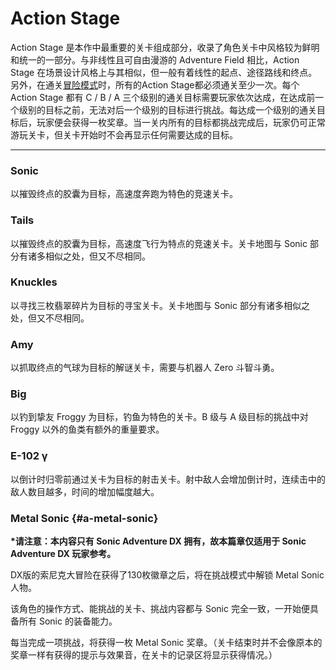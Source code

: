 # Action Stage

Action Stage 是本作中最重要的关卡组成部分，收录了角色关卡中风格较为鲜明和统一的一部分。与非线性且可自由漫游的 Adventure Field 相比，Action Stage 在场景设计风格上与其相似，但一般有着线性的起点、途径路线和终点。另外，在通关[冒险模式](/adventure-ju-qing-liu-cheng.md)时，所有的Action Stage都必须通关至少一次。每个 Action Stage 都有 C / B / A 三个级别的通关目标需要玩家依次达成，在达成前一个级别的目标之前，无法对后一个级别的目标进行挑战。每达成一个级别的通关目标后，玩家便会获得一枚奖章。当一关内所有的目标都挑战完成后，玩家仍可正常游玩关卡，但关卡开始时不会再显示任何需要达成的目标。

---

### Sonic

以摧毁终点的胶囊为目标，高速度奔跑为特色的竞速关卡。

### Tails

以摧毁终点的胶囊为目标，高速度飞行为特点的竞速关卡。关卡地图与 Sonic 部分有诸多相似之处，但又不尽相同。

### Knuckles

以寻找三枚翡翠碎片为目标的寻宝关卡。关卡地图与 Sonic 部分有诸多相似之处，但又不尽相同。

### Amy

以抓取终点的气球为目标的解谜关卡，需要与机器人 Zero 斗智斗勇。

### Big

以钓到挚友 Froggy 为目标，钓鱼为特色的关卡。B 级与 A 级目标的挑战中对 Froggy 以外的鱼类有额外的重量要求。

### E-102 γ

以倒计时归零前通过关卡为目标的射击关卡。射中敌人会增加倒计时，连续击中的敌人数目越多，时间的增加幅度越大。

### Metal Sonic {#a-metal-sonic}

**\*请注意：本内容只有 Sonic Adventure DX 拥有，故本篇章仅适用于 Sonic Adventure DX 玩家参考。**

DX版的索尼克大冒险在获得了130枚徽章之后，将在挑战模式中解锁 Metal Sonic 人物。

该角色的操作方式、能挑战的关卡、挑战内容都与 Sonic 完全一致，一开始便具备所有 Sonic 的装备能力。

每当完成一项挑战，将获得一枚 Metal Sonic 奖章。（关卡结束时并不会像原本的奖章一样有获得的提示与效果音，在关卡的记录区将显示获得情况。）
